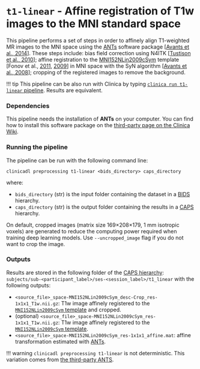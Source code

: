 # `t1-linear` - Affine registration of T1w images to the MNI standard space

This pipeline performs a set of steps in order to affinely align T1-weighted MR images to the MNI space using the
[ANTs](http://stnava.github.io/ANTs/) software package [[Avants et al., 2014](https://doi.org/10.3389/fninf.2014.00044)].
These steps include: bias field correction using N4ITK [[Tustison et al., 2010](https://doi.org/10.1109/TMI.2010.2046908)];
affine registration to the [MNI152NLin2009cSym](https://bids-specification.readthedocs.io/en/stable/99-appendices/08-coordinate-systems.html#template-based-coordinate-systems)
template [Fonov et al., [2011](https://doi.org/10.1016/j.neuroimage.2010.07.033),
[2009](https://doi.org/10.1016/S1053-8119(09)70884-5)] in MNI space with the SyN algorithm
[[Avants et al., 2008](https://doi.org/10.1016/j.media.2007.06.004)]; cropping of the registered images to remove the background.

!!! tip
    This pipeline can be also run with Clinica by typing
    [`clinica run t1-linear` pipeline](http://www.clinica.run/doc/Pipelines/T1_Linear).
    Results are equivalent.

### Dependencies
This pipeline needs the installation of **ANTs** on your computer. You can find how to install this software package on the
[third-party page on the Clinica Wiki](http://www.clinica.run/doc/Third-party).

### Running the pipeline
The pipeline can be run with the following command line:
```{.sourceCode .bash}
clinicadl preprocessing t1-linear <bids_directory> caps_directory
```
where:

- `bids_directory` (str) is the input folder containing the dataset in a [BIDS](http://www.clinica.run/doc/BIDS) hierarchy.
- `caps_directory` (str) is the output folder containing the results in a [CAPS](http://www.clinica.run/doc/CAPS/Introduction) hierarchy.

On default, cropped images (matrix size 169×208×179, 1 mm isotropic voxels) are generated to reduce the computing power required when training deep learning models. Use `--uncropped_image` flag if you do not want to crop the image.


### Outputs
Results are stored in the following folder of the
[CAPS hierarchy](http://www.clinica.run/doc/CAPS/Specifications/#t1-linear-affine-registration-of-t1w-images-to-the-mni-standard-space):
`subjects/sub-<participant_label>/ses-<session_label>/t1_linear` with the following outputs:

- `<source_file>_space-MNI152NLin2009cSym_desc-Crop_res-1x1x1_T1w.nii.gz`: T1w image affinely registered to the [`MNI152NLin2009cSym` template](https://bids-specification.readthedocs.io/en/stable/99-appendices/08-coordinate-systems.html) and cropped.
- (optional) `<source_file>_space-MNI152NLin2009cSym_res-1x1x1_T1w.nii.gz`: T1w image affinely registered to the [`MNI152NLin2009cSym` template](https://bids-specification.readthedocs.io/en/stable/99-appendices/08-coordinate-systems.html).
- `<source_file>_space-MNI152NLin2009cSym_res-1x1x1_affine.mat`: affine transformation estimated with [ANTs](https://stnava.github.io/ANTs/).

!!! warning
    `clinicadl preprocessing t1-linear` is not deterministic.
    This variation comes from [the third-party ANTS](https://github.com/ANTsX/ANTs/wiki/antsRegistration-reproducibility-issues).
